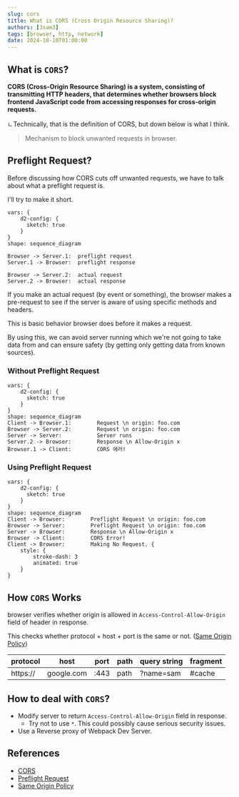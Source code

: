 ```yaml
---
slug: cors
title: What is CORS (Cross Origin Resource Sharing)?
authors: [3sam3]
tags: [browser, http, network]
date: 2024-10-10T01:00:00
---
```


## What is `CORS`?

**CORS (Cross-Origin Resource Sharing) is a system, consisting of transmitting HTTP headers, that determines whether browsers block frontend JavaScript code from accessing responses for cross-origin requests.**

ㄴ️Technically, that is the definition of CORS, but down below is what I think.

> Mechanism to block unwanted requests in browser.

## Preflight Request?

Before discussing how CORS cuts off unwanted requests, we have to talk about what a preflight request is.

I'll try to make it short.

```kroki type=d2
vars: {
    d2-config: {
      sketch: true
    }
}
shape: sequence_diagram

Browser -> Server.1:  preflight request
Server.1 -> Browser:  preflight response

Browser -> Server.2:  actual request
Server.2 -> Browser:  actual response
```

If you make an actual request (by event or something), the browser makes a pre-request to see if the server is aware of using specific methods and headers.

This is basic behavior browser does before it makes a request.

By using this, we can avoid server running which we're not going to take data from and can ensure safety (by getting only getting data from known sources).

### Without Preflight Request

```kroki type=d2
vars: {
    d2-config: {
      sketch: true
    }
}
shape: sequence_diagram
Client -> Browser.1:        Request \n origin: foo.com
Browser -> Server.2:        Request \n origin: foo.com
Server -> Server:           Server runs
Server.2 -> Browser:        Response \n Allow-Origin x
Browser.1 -> Client:        CORS 에러!
```

### Using Preflight Request

```kroki type=d2
vars: {
    d2-config: {
      sketch: true
    }
}
shape: sequence_diagram
Client -> Browser:        Preflight Request \n origin: foo.com
Browser -> Server:        Preflight Request \n origin: foo.com
Server -> Browser:        Response \n Allow-Origin x
Browser -> Client:        CORS Error!
Client -> Browser:        Making No Request. {
	style: {
		stroke-dash: 3
		animated: true
	}
}
```

## How `CORS` Works

browser verifies whether origin is allowed in `Access-Control-Allow-Origin` field of header in response.

This checks whether protocol + host + port is the same or not. ([Same Origin Policy](https://developer.mozilla.org/en-US/docs/Web/Security/Same-origin_policy))

| protocol | host       | port | path | query string | fragment |
| -------- | ---------- | ---- | ---- | ------------ | -------- |
| https:// | google.com | :443 | path | ?name=sam    | #cache   |

## How to deal with `CORS`?

- Modify server to return `Access-Control-Allow-Origin` field in response.
  - Try not to use `*`. This could possibly cause serious security issues.
- Use a Reverse proxy of Webpack Dev Server.

## References

- [CORS](https://developer.mozilla.org/en-US/docs/Glossary/CORS)
- [Preflight Request](https://developer.mozilla.org/en-US/docs/Glossary/Preflight_request)
- [Same Origin Policy](https://developer.mozilla.org/en-US/docs/Web/Security/Same-origin_policy)
